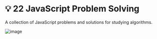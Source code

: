 # :bulb: 22 JavaScript Problem Solving
A collection of JavaScript problems and solutions for studying algorithms.


![image](https://github.com/Hager-elhwarii/22-JavaScript-Problem-Solving/assets/80959882/b7645240-1d48-4a07-a1a1-57f7535fb848)

